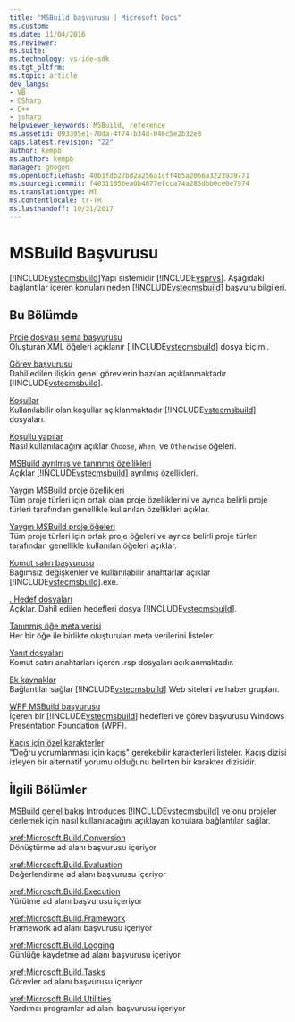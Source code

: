 ```yaml
---
title: "MSBuild başvurusu | Microsoft Docs"
ms.custom: 
ms.date: 11/04/2016
ms.reviewer: 
ms.suite: 
ms.technology: vs-ide-sdk
ms.tgt_pltfrm: 
ms.topic: article
dev_langs:
- VB
- CSharp
- C++
- jsharp
helpviewer_keywords: MSBuild, reference
ms.assetid: 093395e1-70da-4f74-b34d-046c5e2b32e8
caps.latest.revision: "22"
author: kempb
ms.author: kempb
manager: ghogen
ms.openlocfilehash: 40b1fdb27bd2a256a1cff4b5a2066a3223939771
ms.sourcegitcommit: f40311056ea0b4677efcca74a285dbb0ce0e7974
ms.translationtype: MT
ms.contentlocale: tr-TR
ms.lasthandoff: 10/31/2017
---
```

# <a name="msbuild-reference"></a>MSBuild Başvurusu
[!INCLUDE[vstecmsbuild](../extensibility/internals/includes/vstecmsbuild_md.md)]Yapı sistemidir [!INCLUDE[vsprvs](../code-quality/includes/vsprvs_md.md)]. Aşağıdaki bağlantılar içeren konuları neden [!INCLUDE[vstecmsbuild](../extensibility/internals/includes/vstecmsbuild_md.md)] başvuru bilgileri.  
  
## <a name="in-this-section"></a>Bu Bölümde  
 [Proje dosyası şema başvurusu](../msbuild/msbuild-project-file-schema-reference.md)  
 Oluşturan XML öğeleri açıklanır [!INCLUDE[vstecmsbuild](../extensibility/internals/includes/vstecmsbuild_md.md)] dosya biçimi.  
  
 [Görev başvurusu](../msbuild/msbuild-task-reference.md)  
 Dahil edilen ilişkin genel görevlerin bazıları açıklanmaktadır [!INCLUDE[vstecmsbuild](../extensibility/internals/includes/vstecmsbuild_md.md)].  
  
 [Koşullar](../msbuild/msbuild-conditions.md)  
 Kullanılabilir olan koşullar açıklanmaktadır [!INCLUDE[vstecmsbuild](../extensibility/internals/includes/vstecmsbuild_md.md)] dosyaları.  
  
 [Koşullu yapılar](../msbuild/msbuild-conditional-constructs.md)  
 Nasıl kullanılacağını açıklar `Choose`, `When`, ve `Otherwise` öğeleri.  
  
 [MSBuild ayrılmış ve tanınmış özellikleri](../msbuild/msbuild-reserved-and-well-known-properties.md)  
 Açıklar [!INCLUDE[vstecmsbuild](../extensibility/internals/includes/vstecmsbuild_md.md)] ayrılmış özellikleri.  
  
 [Yaygın MSBuild proje özellikleri](../msbuild/common-msbuild-project-properties.md)  
 Tüm proje türleri için ortak olan proje özelliklerini ve ayrıca belirli proje türleri tarafından genellikle kullanılan özellikleri açıklar.  
  
 [Yaygın MSBuild proje öğeleri](../msbuild/common-msbuild-project-items.md)  
 Tüm proje türleri için ortak proje öğeleri ve ayrıca belirli proje türleri tarafından genellikle kullanılan öğeleri açıklar.  
  
 [Komut satırı başvurusu](../msbuild/msbuild-command-line-reference.md)  
 Bağımsız değişkenler ve kullanılabilir anahtarlar açıklar [!INCLUDE[vstecmsbuild](../extensibility/internals/includes/vstecmsbuild_md.md)].exe.  
  
 [. Hedef dosyaları](../msbuild/msbuild-dot-targets-files.md)  
 Açıklar. Dahil edilen hedefleri dosya [!INCLUDE[vstecmsbuild](../extensibility/internals/includes/vstecmsbuild_md.md)].  
  
 [Tanınmış öğe meta verisi](../msbuild/msbuild-well-known-item-metadata.md)  
 Her bir öğe ile birlikte oluşturulan meta verilerini listeler.  
  
 [Yanıt dosyaları](../msbuild/msbuild-response-files.md)  
 Komut satırı anahtarları içeren .rsp dosyaları açıklanmaktadır.  
  
 [Ek kaynaklar](../msbuild/additional-resources-for-msbuild.md)  
 Bağlantılar sağlar [!INCLUDE[vstecmsbuild](../extensibility/internals/includes/vstecmsbuild_md.md)] Web siteleri ve haber grupları.  
  
 [WPF MSBuild başvurusu](../msbuild/wpf-msbuild-reference.md)  
 İçeren bir [!INCLUDE[vstecmsbuild](../extensibility/internals/includes/vstecmsbuild_md.md)] hedefleri ve görev başvurusu Windows Presentation Foundation (WPF).  
  
 [Kaçış için özel karakterler](../msbuild/special-characters-to-escape.md)  
 "Doğru yorumlanması için kaçış" gerekebilir karakterleri listeler. Kaçış dizisi izleyen bir alternatif yorumu olduğunu belirten bir karakter dizisidir.  
  
## <a name="related-sections"></a>İlgili Bölümler  
 [MSBuild genel bakış ](../msbuild/msbuild.md) Introduces [!INCLUDE[vstecmsbuild](../extensibility/internals/includes/vstecmsbuild_md.md)] ve onu projeler derlemek için nasıl kullanılacağını açıklayan konulara bağlantılar sağlar.  
  
 <xref:Microsoft.Build.Conversion>  
 Dönüştürme ad alanı başvurusu içeriyor  
  
 <xref:Microsoft.Build.Evaluation>  
 Değerlendirme ad alanı başvurusu içeriyor  
  
 <xref:Microsoft.Build.Execution>  
 Yürütme ad alanı başvurusu içeriyor  
  
 <xref:Microsoft.Build.Framework>  
 Framework ad alanı başvurusu içeriyor  
  
 <xref:Microsoft.Build.Logging>  
 Günlüğe kaydetme ad alanı başvurusu içeriyor  
  
 <xref:Microsoft.Build.Tasks>  
 Görevler ad alanı başvurusu içeriyor  
  
 <xref:Microsoft.Build.Utilities>  
 Yardımcı programlar ad alanı başvurusu içeriyor